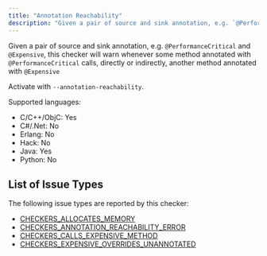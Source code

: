 ```yaml
---
title: "Annotation Reachability"
description: "Given a pair of source and sink annotation, e.g. `@PerformanceCritical` and `@Expensive`, this checker will warn whenever some method annotated with `@PerformanceCritical` calls, directly or indirectly, another method annotated with `@Expensive`"
---
```


Given a pair of source and sink annotation, e.g. `@PerformanceCritical` and `@Expensive`, this checker will warn whenever some method annotated with `@PerformanceCritical` calls, directly or indirectly, another method annotated with `@Expensive`

Activate with `--annotation-reachability`.

Supported languages:
- C/C++/ObjC: Yes
- C#/.Net: No
- Erlang: No
- Hack: No
- Java: Yes
- Python: No



## List of Issue Types

The following issue types are reported by this checker:
- [CHECKERS_ALLOCATES_MEMORY](/docs/next/all-issue-types#checkers_allocates_memory)
- [CHECKERS_ANNOTATION_REACHABILITY_ERROR](/docs/next/all-issue-types#checkers_annotation_reachability_error)
- [CHECKERS_CALLS_EXPENSIVE_METHOD](/docs/next/all-issue-types#checkers_calls_expensive_method)
- [CHECKERS_EXPENSIVE_OVERRIDES_UNANNOTATED](/docs/next/all-issue-types#checkers_expensive_overrides_unannotated)
